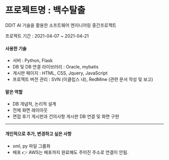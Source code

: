 # 프로젝트명 : 백수탈출

DDIT AI 기술을 활용한 소프트웨어 엔지니어링 중간프로젝트<br/>

프로젝트 기간 : 2021-04-07 ~ 2021-04-21

#### 사용한 기술

- 서버 : Python, Flask
- DB 및 DB 연결 라이브러리 : Oracle, mybatis
- 게시판 페이지 : HTML, CSS, Jquery, JavaScript
- 프로젝트 버전 관리 : SVN (이클립스 내), RedMine (관련 문서 작성 및 보고)

#### 맡은 역할

- DB 개념적, 논리적 설계
- 전체 화면 레이아웃 
- 면접 후기 게시판과 건의사항 게시판 DB 연결 및 화면 구현

---
#### 개인적으로 추가, 변경하고 싶은 사항
- xml, py 파일 그룹화
- 배포 👉  AWS는 배포까지 완료해도 주어진 주소로 연결이 안됨.

